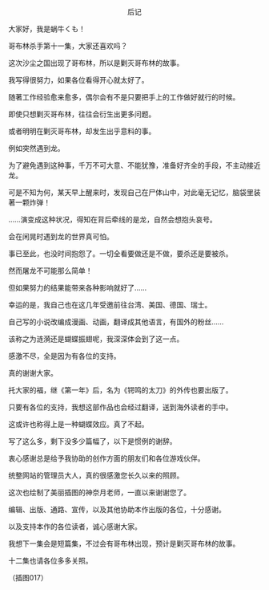 <p align="center">后记</p>

大家好，我是蜗牛くも！

哥布林杀手第十一集，大家还喜欢吗？

这次沙尘之国出现了哥布林，所以是剿灭哥布林的故事。

我写得很努力，如果各位看得开心就太好了。

随著工作经验愈来愈多，偶尔会有不是只要把手上的工作做好就行的时候。

即使只想剿灭哥布林，往往会衍生出更多问题。

或者明明在剿灭哥布林，却发生出乎意料的事。

例如突然遇到龙。

为了避免遇到这种事，千万不可大意、不能犹豫，准备好齐全的手段，不主动接近龙。

可是不知为何，某天早上醒来时，发现自己在尸体山中，对此毫无记忆，脑袋里装著一颗炸弹！

……演变成这种状况，得知在背后牵线的是龙，自然会想抱头哀号。

会在闲晃时遇到龙的世界真可怕。

事已至此，也没时间抱怨了。一切全看要做还是不做，要杀还是要被杀。

然而屠龙不可能那么简单！

但如果努力的结果能带来各种影响就好了……

幸运的是，我自己也在这几年受邀前往台湾、美国、德国、瑞士。

自己写的小说改编成漫画、动画，翻译成其他语言，有国外的粉丝……

该称之为涟漪还是蝴蝶振翅呢，我深深体会到了这一点。

感激不尽，全是因为有各位的支持。

真的谢谢大家。

托大家的福，继《第一年》后，名为《锷鸣的太刀》的外传也要出版了。

只要有各位的支持，我想这部作品也会经过翻译，送到海外读者的手中。

这或许也称得上是一种蝴蝶效应。真了不起。

写了这么多，剩下没多少篇幅了，以下是惯例的谢辞。

衷心感谢总是给予我协助的创作方面的朋友们和各位游戏伙伴。

统整网站的管理员大人，真的很感激您长久以来的照顾。

这次也绘制了美丽插图的神奈月老师，一直以来谢谢您了。

编辑、出版、通路、宣传，以及其他协助本作出版的各位，十分感谢。

以及支持本作的各位读者，诚心感谢大家。

我想下一集会是短篇集，不过会有哥布林出现，预计是剿灭哥布林的故事。

十二集也请各位多多关照。

（插图017）

